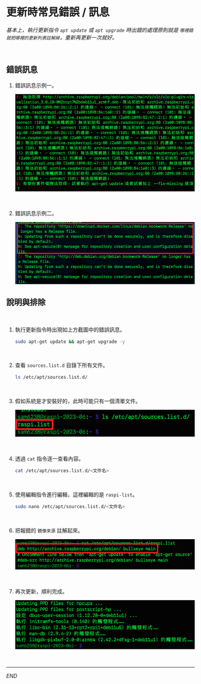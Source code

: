 # 更新時常見錯誤 / 訊息

_基本上，執行更新指令 `apt update` 或 `apt upgrade` 時出錯的處理原則就是 `哪裡錯就把哪裡的更新列表註解掉`，重新再更新一次就好。_

<br>

##  錯誤訊息

1. 錯誤訊息示例一。

   ![](images/img_04.png)

<br>

2. 錯誤訊息示例二。

   ![](images/img_25.png)


## 說明與排除

<br>

1. 執行更新指令時出現如上方截圖中的錯誤訊息。

   ```bash
   sudo apt-get update && apt-get upgrade -y
   ```

<br>

2. 查看 `sources.list.d` 目錄下所有文件。

   ```bash
   ls /etc/apt/sources.list.d/
   ```

<br>

3. 假如系統是才安裝好的，此時可能只有一個清單文件。
   
   ![](images/img_09.png)

<br>

4. 透過 `cat` 指令逐一查看內容。

   ```bash
   cat /etc/apt/sources.list.d/<文件名>
   ```

<br>

5. 使用編輯指令進行編輯，這裡編輯的是 `raspi-list`。

   ```bash
   sudo nano /etc/apt/sources.list.d/<文件名>
   ```

<br>

6. 把報錯的 `鏡像來源` 註解起來。

   ![](images/img_10.png)

<br>

7. 再次更新，順利完成。

   ![](images/img_11.png)

<br>

___

_END_